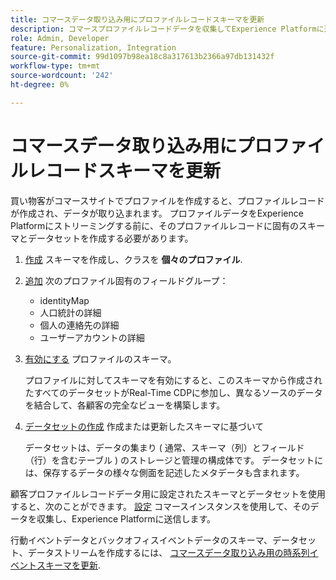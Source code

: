 ```yaml
---
title: コマースデータ取り込み用にプロファイルレコードスキーマを更新
description: コマースプロファイルレコードデータを収集してExperience Platformに送信するスキーマ、データセット、データストリームを作成する方法を説明します。
role: Admin, Developer
feature: Personalization, Integration
source-git-commit: 99d1097b98ea18c8a317613b2366a97db131432f
workflow-type: tm+mt
source-wordcount: '242'
ht-degree: 0%

---
```


# コマースデータ取り込み用にプロファイルレコードスキーマを更新

買い物客がコマースサイトでプロファイルを作成すると、プロファイルレコードが作成され、データが取り込まれます。 プロファイルデータをExperience Platformにストリーミングする前に、そのプロファイルレコードに固有のスキーマとデータセットを作成する必要があります。

1. [作成](https://experienceleague.adobe.com/docs/experience-platform/xdm/ui/resources/schemas.html#create) スキーマを作成し、クラスを **個々のプロファイル**.

1. [追加](https://experienceleague.adobe.com/docs/experience-platform/xdm/ui/resources/schemas.html#add-field-groups) 次のプロファイル固有のフィールドグループ：

   - identityMap
   - 人口統計の詳細
   - 個人の連絡先の詳細
   - ユーザーアカウントの詳細

1. [有効にする](https://experienceleague.adobe.com/docs/experience-platform/xdm/ui/resources/schemas.html#profile) プロファイルのスキーマ。

   プロファイルに対してスキーマを有効にすると、このスキーマから作成されたすべてのデータセットがReal-Time CDPに参加し、異なるソースのデータを結合して、各顧客の完全なビューを構築します。

1. [データセットの作成](https://experienceleague.adobe.com/docs/platform-learn/implement-mobile-sdk/experience-cloud/platform.html#create-a-dataset) 作成または更新したスキーマに基づいて

   データセットは、データの集まり ( 通常、スキーマ（列）とフィールド（行）を含むテーブル ) のストレージと管理の構成体です。 データセットには、保存するデータの様々な側面を記述したメタデータも含まれます。

顧客プロファイルレコードデータ用に設定されたスキーマとデータセットを使用すると、次のことができます。 [設定](connect-data.md#data-collection) コマースインスタンスを使用して、そのデータを収集し、Experience Platformに送信します。

行動イベントデータとバックオフィスイベントデータのスキーマ、データセット、データストリームを作成するには、 [コマースデータ取り込み用の時系列イベントスキーマを更新](update-xdm.md).
